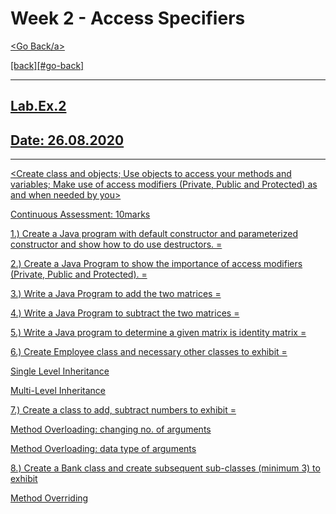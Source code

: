 # Week 2 - Access Specifiers

<a name="#go-back" href="../../../"><Go Back/a>

[back][#go-back]

---

## Lab.Ex.2

## Date: 26.08.2020

---

<Create class and objects; Use objects to access your methods and variables; Make use of access modifiers (Private, Public and Protected) as and when needed by you>

Continuous Assessment: 10marks

1.) Create a Java program with default constructor and parameterized
constructor
 and show how to do use destructors. =

2.) Create a Java Program to show the importance of access modifiers (Private,
Public and Protected). =

3.) Write a Java Program to add the two matrices =

4.) Write a Java Program to subtract the two matrices =

5.) Write a Java program to determine a given matrix is identity matrix =

6.) Create Employee class and necessary other classes to exhibit =

Single Level Inheritance

Multi-Level Inheritance

7.) Create a class to add, subtract numbers to exhibit =

Method Overloading: changing no. of arguments

Method Overloading: data type of arguments

8.) Create a Bank class and create subsequent sub-classes (minimum 3) to exhibit

Method Overriding